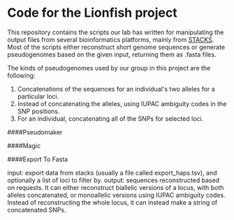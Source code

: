 Code for the Lionfish project 
========

This repository contains the scripts our lab has written for manipulating the output files from several bioinformatics platforms, mainly from [STACKS](http://creskolab.uoregon.edu/stacks/). Most of the scripts either reconstruct short genome sequences or generate pseudogenomes based on the given input, returning them as .fasta files.

The kinds of pseudogenomes used by our group in this project are the following:
1. Concatenations of the sequences for an individual's two alleles for a particular loci.
2. Instead of concatenating the alleles, using IUPAC ambiguity codes in the SNP positions.
3. For an individual, concatenating all of the SNPs for selected loci.

####Pseudomaker



####Magic



####Export To Fasta

input:  export data from stacks (usually a file called export_haps.tsv), and optionally a list of loci to filter by.
output: sequences reconstructed based on requests. It can either reconstruct biallelic versions of a locus, with both alleles concatenated, or monoallelic versions using IUPAC ambiguity codes. Instead of reconstructing the whole locus, it can instead make a string of concatenated SNPs.
